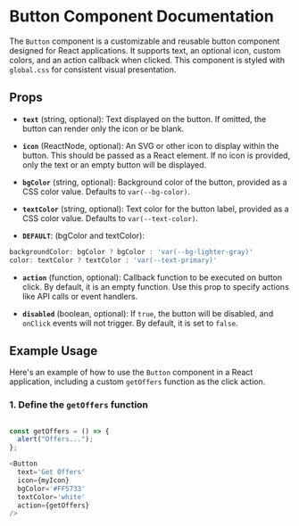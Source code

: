 # Button Component Documentation

The `Button` component is a customizable and reusable button component designed for React applications. It supports text, an optional icon, custom colors, and an action callback when clicked. This component is styled with `global.css` for consistent visual presentation.

## Props

- **`text`** (string, optional): Text displayed on the button. If omitted, the button can render only the icon or be blank.
- **`icon`** (ReactNode, optional): An SVG or other icon to display within the button. This should be passed as a React element. If no icon is provided, only the text or an empty button will be displayed.

- **`bgColor`** (string, optional): Background color of the button, provided as a CSS color value. Defaults to `var(--bg-color)`.

- **`textColor`** (string, optional): Text color for the button label, provided as a CSS color value. Defaults to `var(--text-color)`.
- **`DEFAULT`**: (bgColor and textColor):

```javascript
backgroundColor: bgColor ? bgColor : 'var(--bg-lighter-gray)'
color: textColor ? textColor : 'var(--text-primary)'
```

- **`action`** (function, optional): Callback function to be executed on button click. By default, it is an empty function. Use this prop to specify actions like API calls or event handlers.

- **`disabled`** (boolean, optional): If `true`, the button will be disabled, and `onClick` events will not trigger. By default, it is set to `false`.

## Example Usage

Here's an example of how to use the `Button` component in a React application, including a custom `getOffers` function as the click action.

### 1. Define the `getOffers` function

```javascript

const getOffers = () => {
  alert("Offers...");
};

<Button
  text='Get Offers'
  icon={myIcon}
  bgColor='#FF5733'
  textColor='white'
  action={getOffers}
/>
```
